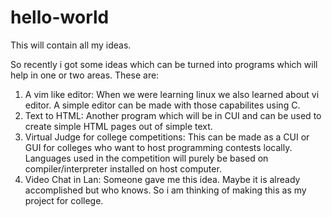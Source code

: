# hello-world
This will contain all my ideas.

So recently i got some ideas which can be turned into programs which will help in one or two areas. These are:
1. A vim like editor: When we were learning linux we also learned about vi editor. A simple editor can be made with those capabilites using C.
2. Text to HTML: Another program which will be in CUI and can be used to create simple HTML pages out of simple text.
3. Virtual Judge for college competitions: This can be made as a CUI or GUI for colleges who want to host programming contests locally. Languages used in the competition will purely be based on compiler/interpreter installed on host computer.
4. Video Chat in Lan: Someone gave me this idea. Maybe it is already accomplished but who knows. So i am thinking of making this as my project for college.

